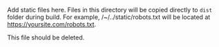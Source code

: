 Add static files here. Files in this directory will be copied directly to `dist` folder during build. For example, /~/../static/robots.txt will be located at https://yoursite.com/robots.txt.

This file should be deleted.
